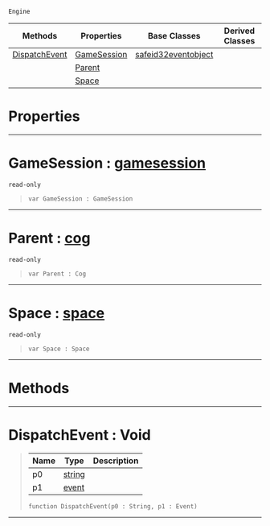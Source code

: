  `Engine`

|Methods|Properties|Base Classes|Derived Classes|
|---|---|---|---|
|[ DispatchEvent](https://plasmaengine.github.io/PlasmaDocs/Plasma1/C++/code_reference/class_reference/coginitializer.md#dispatchevent-void)|[ GameSession](https://plasmaengine.github.io/PlasmaDocs/Plasma1/C++/code_reference/class_reference/coginitializer.md#gamesession-plasma-engine)|[safeid32eventobject](https://plasmaengine.github.io/PlasmaDocs/Plasma1/C++/code_reference/class_reference/safeid32eventobject.md)| |
| |[ Parent](https://plasmaengine.github.io/PlasmaDocs/Plasma1/C++/code_reference/class_reference/coginitializer.md#parent-plasma-engine-docum)| | |
| |[ Space](https://plasmaengine.github.io/PlasmaDocs/Plasma1/C++/code_reference/class_reference/coginitializer.md#space-plasma-engine-docume)| | |


 #  Properties


---  
 #  GameSession : [gamesession](https://plasmaengine.github.io/PlasmaDocs/Plasma1/C++/code_reference/class_reference/gamesession.md)

 `read-only`

> 
> ``` lang=cpp, name=Lightning
> var GameSession : GameSession


---  
 #  Parent : [cog](https://plasmaengine.github.io/PlasmaDocs/Plasma1/C++/code_reference/class_reference/cog.md)

 `read-only`

> 
> ``` lang=cpp, name=Lightning
> var Parent : Cog


---  
 #  Space : [space](https://plasmaengine.github.io/PlasmaDocs/Plasma1/C++/code_reference/class_reference/space.md)

 `read-only`

> 
> ``` lang=cpp, name=Lightning
> var Space : Space


---  
 #  Methods


---  
 #  DispatchEvent : Void

> 
> |Name|Type|Description|
> |---|---|---|
> |p0|[string](https://plasmaengine.github.io/PlasmaDocs/Plasma1/C++/code_reference/lightning_base_types/string.md)| |
> |p1|[event](https://plasmaengine.github.io/PlasmaDocs/Plasma1/C++/code_reference/class_reference/event.md)| |
> ``` lang=cpp, name=Lightning
> function DispatchEvent(p0 : String, p1 : Event)
> ``` 


---  
 

 